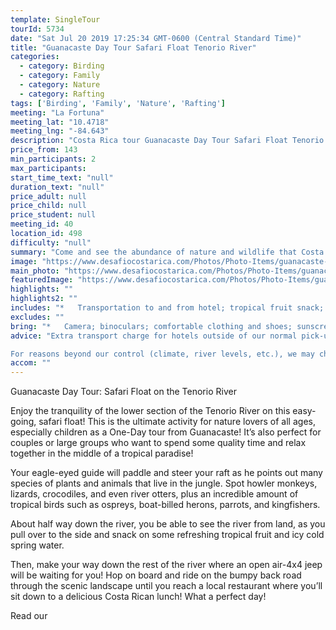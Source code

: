 ```yaml
---
template: SingleTour
tourId: 5734
date: "Sat Jul 20 2019 17:25:34 GMT-0600 (Central Standard Time)"
title: "Guanacaste Day Tour Safari Float Tenorio River"
categories: 
  - category: Birding
  - category: Family
  - category: Nature
  - category: Rafting
tags: ['Birding', 'Family', 'Nature', 'Rafting']
meeting: "La Fortuna"
meeting_lat: "10.4718"
meeting_lng: "-84.643"
description: "Costa Rica tour Guanacaste Day Tour Safari Float Tenorio River, id 5734"
price_from: 143
min_participants: 2
max_participants: 
start_time_text: "null"
duration_text: "null"
price_adult: null
price_child: null
price_student: null
meeting_id: 40
location_id: 498
difficulty: "null"
summary: "Come and see the abundance of nature and wildlife that Costa Rica has to offer! The Safari Float One Day Tour from Guanacaste consists of a two-hour paddle down the Tenorio River and is the perfect activity for nature lovers of all ages – children love this tour! As you float down the river, your naturalist guide will paddle and steer your boat, while pointing out all of the exotic wildlife- birds, insects, vegetation and even monkeys and crocodiles!"
image: "https://www.desafiocostarica.com/Photos/Photo-Items/guanacaste-day-tour-safari-float-on-the-tenorio-river-1430068919.jpg"
main_photo: "https://www.desafiocostarica.com/Photos/Photo-Items/guanacaste-day-tour-safari-float-on-the-tenorio-river-1430068919.jpg"
featuredImage: "https://www.desafiocostarica.com/Photos/Photo-Items/guanacaste-day-tour-safari-float-on-the-tenorio-river-1430068919.jpg"
highlights: ""
highlights2: ""
includes: "*   Transportation to and from hotel; tropical fruit snack; traditional lunch; a fun naturalistic guide"
excludes: ""
bring: "*   Camera; binoculars; comfortable clothing and shoes; sunscreen; a little extra spending money in case you want to buy some beers or souvenirs; a big smile!"
advice: "Extra transport charge for hotels outside of our normal pick-up zone. Please inquire to confirm hotel pick-up time and pricing. For Nosara or Punta Islita Beaches: extra charge $30. Be sure to try this as an Adventure Connection from Arenal to your favorite beach hotel in Guanacaste.Extra charge for pick-up/drop-off at Dreams Las MareasHave a look at our Adventure Waiver if you have questions about our Costa Rica adventure tour policies.

For reasons beyond our control (climate, river levels, etc.), we may change to a more-suitable tour with an equal or similar adventure-appeal or offer other tour options so you don't miss out on a fun day in Costa Rica. We reserve the right to cancel a trip due to unfavorable conditions & will only run a tour according to our policies. Full refund is given if (on rare occasion) no tour is run. This adventure involves some inherent risk and physical exertion, so you must be in good physical condition!"
accom: ""
---
```

Guanacaste Day Tour: Safari Float on the Tenorio River

Enjoy the tranquility of the lower section of the Tenorio River on this easy-going, safari float! This is the ultimate activity for nature lovers of all ages, especially children as a One-Day tour from Guanacaste! It’s also perfect for couples or large groups who want to spend some quality time and relax together in the middle of a tropical paradise!

Your eagle-eyed guide will paddle and steer your raft as he points out many species of plants and animals that live in the jungle. Spot howler monkeys, lizards, crocodiles, and even river otters, plus an incredible amount of tropical birds such as ospreys, boat-billed herons, parrots, and kingfishers.

About half way down the river, you be able to see the river from land, as you pull over to the side and snack on some refreshing tropical fruit and icy cold spring water.

Then, make your way down the rest of the river where an open air-4x4 jeep will be waiting for you! Hop on board and ride on the bumpy back road through the scenic landscape until you reach a local restaurant where you’ll sit down to a delicious Costa Rican lunch! What a perfect day!

Read our